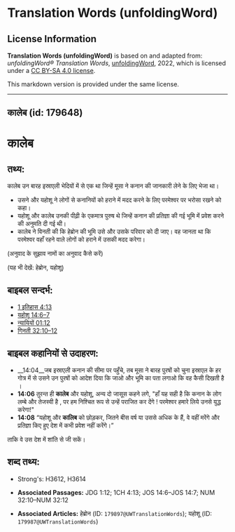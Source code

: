 # Translation Words (unfoldingWord)

## License Information

**Translation Words (unfoldingWord)** is based on and adapted from: _unfoldingWord® Translation Words_, [unfoldingWord](https://unfoldingword.org/utw), 2022, which is licensed under a [CC BY-SA 4.0 license](https://creativecommons.org/licenses/by-sa/4.0/legalcode.en).

This markdown version is provided under the same license.



--------------------------------

## कालेब (id: 179648)

कालेब
=====

तथ्य:
-----

कालेब उन बारह इस्राएली भेदियों में से एक था जिन्हें मूसा ने कनान की जानकारी लेने के लिए भेजा था।

* उसने और यहोशू ने लोगों से कनानियों को हराने में मदद करने के लिए परमेश्वर पर भरोसा रखने को कहा।
* यहोशू और कालेब उनकी पीढ़ी के एकमात्र पुरुष थे जिन्हें कनान की प्रतिज्ञा की गई भूमि में प्रवेश करने की अनुमति दी गई थी।
* कालेब ने विनती की कि हेब्रोन की भूमि उसे और उसके परिवार को दी जाए। वह जानता था कि परमेश्वर वहाँ रहने वाले लोगों को हराने में उसकी मदद करेगा।

(अनुवाद के सुझाव नामों का अनुवाद कैसे करें)

(यह भी देखें: हेब्रोन, यहोशू)

बाइबल सन्दर्भ:
--------------

* [1 इतिहास 4:13](https://ref.ly/1Chr0:0)
* [यहोशू 14:6–7](https://ref.ly/Josh14:6-Josh14:7)
* [न्यायियों 01:12](https://ref.ly/Judg1:12)
* [गिनती 32:10–12](https://ref.ly/Num32:10-Num32:12)

बाइबल कहानियों से उदाहरण:
-------------------------

* \_\_14:04\_\_जब इस्राएली कनान की सीमा पर पहुँचे, तब मूसा ने बारह पुरषों को चुना इस्राएल के हर गोत्र में से उसने उन पुरषों को आदेश दिया कि जाओ और भूमि का पता लगाओ कि वह कैसी दिखती है ।
* **14:06** तुरन्त ही **कालेब** और यहोशू, अन्य दो जासूस कहने लगे, "हाँ यह सही है कि कनान के लोग लम्बे और तेजस्वी है , पर हम निश्चित रूप से उन्हें पराजित कर देंगे ! परमेश्वर हमारे लिये उनसे युद्ध करेगा!"
* **14:08** “यहोशू और **कालिब** को छोड़कर, जितने बीस वर्ष या उससे अधिक के हैं, वे वहीं मरेंगे और प्रतिज्ञा किए हुए देश में कभी प्रवेश नहीं करेंगे।”

ताकि वे उस देश में शांति से जी सकें।

शब्द तथ्य:
----------

* Strong's: H3612, H3614

* **Associated Passages:** JDG 1:12; 1CH 4:13; JOS 14:6–JOS 14:7; NUM 32:10–NUM 32:12
* **Associated Articles:** हेब्रोन (ID: `179897@UWTranslationWords`); यहोशू (ID: `179987@UWTranslationWords`)


